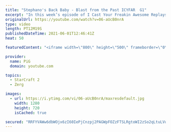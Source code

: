 ```yaml
---
title: "Stephano's Back Baby - Blast from the Past ICYFAR  G1"
excerpt: "In this week’s episode of I Cast Your Freakin Awesome Replays (ICYFAR) players sent in their replays where they tried to play “old school” builds of broodwar or even SC2 WoL or HotS!  CURRENT ICYFAR CHALLENGE: \"Toddler Tantrums\" - Send in your replays where your ladder opponents act their age! Type !icyfar"
originalUrl: https://youtube.com/watch?v=06-aUcB0nrA
type: video
length: PT12M19S
publishedDateTime: 2021-06-01T12:46:41Z
heat: 50

featuredContent: "<iframe width=\"800\" height=\"500\" frameborder=\"0\" src=\"https://www.youtube.com/embed/06-aUcB0nrA\" allow=\"accelerometer; autoplay; encrypted-media; gyroscope; picture-in-picture\" allowfullscreen></iframe>"

provider:
  name: PiG
  domain: youtube.com

topics:
  - StarCraft 2
  - Zerg

images:
  - url: https://i.ytimg.com/vi/06-aUcB0nrA/maxresdefault.jpg
    width: 1280
    height: 720
    isCached: true

secured: "RRFYVAWw6dbWOjx6zI60IePjCnzpj2PAGWpFOZzFTSLRgtoWI2zSo2qLtuLVuCj6NqDqDeHLia75uVQ9iYnISgISqtNf6qSIlxeI+yRDxSzOwk96vzT8JY4sqwPXdAN5YUJyqJp98OOFYgNkvQheGvYmHizdYZoSaM9RJrykkp9B+Xx35lc/SSWwOmbqCvA2o7gJMF3t3rfXhBusNvGG9P7zj0rtpm34JMXWTn1FIBsl8ohsmkBqE1v+OSChRsPv7iomS6VbStFEj5sRL4rpp++vG/tU9BJLB2RjRTBWoV5Pj+Ro/Is2oMarWnrci8m4zVbYYjhOfTKq4a+RaodBM0CJhOy81Oydxg9kTLw0CoC+xmh00lGbdBN7boLnH4ij8LCuUuJXU8PkHWc90vYs9BwIZg5er0BAu8cXYLUbXOM=;eqLf0RIQ0fJ2sKGxh/BEpg=="
---
```


